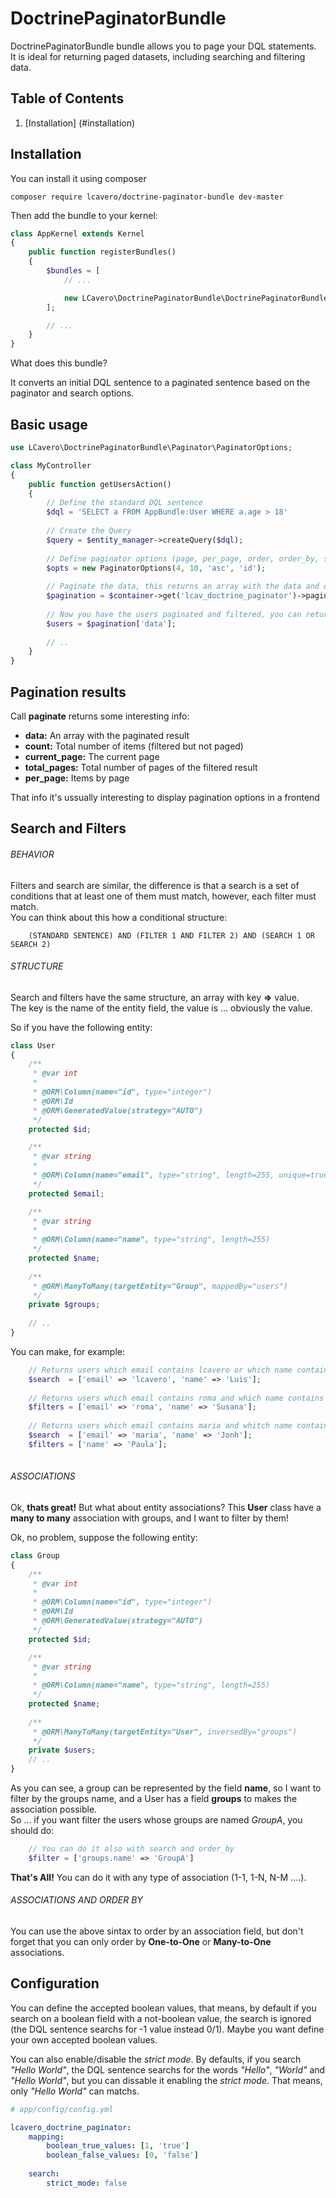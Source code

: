 DoctrinePaginatorBundle
=======================

DoctrinePaginatorBundle bundle allows you to page your DQL statements.   
It is ideal for returning paged datasets, including searching and filtering data. 

## Table of Contents

1. [Installation] (#installation)

Installation
------------
You can install it using composer

```
composer require lcavero/doctrine-paginator-bundle dev-master
```


Then add the bundle to your kernel:
```php
class AppKernel extends Kernel
{
    public function registerBundles()
    {
        $bundles = [
            // ...

            new LCavero\DoctrinePaginatorBundle\DoctrinePaginatorBundle(),
        ];

        // ...
    }
}
```

What does this bundle?

It converts an initial DQL sentence to a paginated sentence based on the paginator and search options.

Basic usage
-----------
```php
use LCavero\DoctrinePaginatorBundle\Paginator\PaginatorOptions;

class MyController
{
    public function getUsersAction()
    {
        // Define the standard DQL sentence
        $dql = 'SELECT a FROM AppBundle:User WHERE a.age > 18'
        
        // Create the Query
        $query = $entity_manager->createQuery($dql);
        
        // Define paginator options (page, per_page, order, order_by, search, filters)
        $opts = new PaginatorOptions(4, 10, 'asc', 'id');
        
        // Paginate the data, this returns an array with the data and other interesting info
        $pagination = $container->get('lcav_doctrine_paginator')->paginate($query, $opts);
        
        // Now you have the users paginated and filtered, you can return them or do something amazing
        $users = $pagination['data'];
        
        // ..
    }
}
```

Pagination results
------------------

Call **paginate** returns some interesting info:
- **data:** An array with the paginated result
- **count:** Total number of items (filtered but not paged)
- **current_page:** The current page
- **total_pages:** Total number of pages of the filtered result
- **per_page:** Items by page
    
That info it's ussually interesting to display pagination options in a frontend

Search and Filters
------------------

###### BEHAVIOR

Filters and search are similar, the difference is that a search is a set of conditions that at least one of them must match, however, each filter must match.  
You can think about this how a conditional structure:

```
    (STANDARD SENTENCE) AND (FILTER 1 AND FILTER 2) AND (SEARCH 1 OR SEARCH 2)
```

###### STRUCTURE

Search and filters have the same structure, an array with key **=>** value.  
The key is the name of the entity field, the value is ... obviously the value.

So if you have the following entity:

```php
class User
{
    /**
     * @var int
     *
     * @ORM\Column(name="id", type="integer")
     * @ORM\Id
     * @ORM\GeneratedValue(strategy="AUTO")
     */
    protected $id;

    /**
     * @var string
     *
     * @ORM\Column(name="email", type="string", length=255, unique=true)
     */
    protected $email;

    /**
     * @var string
     *
     * @ORM\Column(name="name", type="string", length=255)
     */
    protected $name;
    
    /**
     * @ORM\ManyToMany(targetEntity="Group", mappedBy="users")
     */
    private $groups;
    
    // ..
}
```
You can make, for example:

```php
    // Returns users which email contains lcavero or which name contains luis (or Luis, all search and filters are case insensitive)
    $search  = ['email' => 'lcavero', 'name' => 'Luis'];
    
    // Returns users which email contains roma and which name contains susana
    $filters = ['email' => 'roma', 'name' => 'Susana'];
    
    // Returns users which email contains maria and whitch name contains paula and can optionally contains jonh
    $search  = ['email' => 'maria', 'name' => 'Jonh'];
    $filters = ['name' => 'Paula'];
    
```

###### ASSOCIATIONS
Ok, **thats great!** But what about entity associations?
This **User** class have a **many to many** association with groups, and I want to filter by them!  
  
Ok, no problem, suppose the following entity:

```php
class Group
{
    /**
     * @var int
     *
     * @ORM\Column(name="id", type="integer")
     * @ORM\Id
     * @ORM\GeneratedValue(strategy="AUTO")
     */
    protected $id;

    /**
     * @var string
     *
     * @ORM\Column(name="name", type="string", length=255)
     */
    protected $name;
    
    /**
     * @ORM\ManyToMany(targetEntity="User", inversedBy="groups")
     */
    private $users;
    // ..
}
```

As you can see, a group can be represented by the field **name**, so I want to filter by the groups name, and a User has a field **groups** to makes the association possible.  
So ... if you want filter the users whose groups are named *GroupA*, you should do:

```php
    // You can do it also with search and order_by
    $filter = ['groups.name' => 'GroupA']
```

**That's All!** You can do it with any type of association (1-1, 1-N, N-M ....).


###### ASSOCIATIONS AND ORDER BY
You can use the above sintax to order by an association field, but don't forget that you can only order by **One-to-One** or **Many-to-One** associations.

Configuration
-------------
You can define the accepted boolean values, that means, by default if you search on a boolean field with a not-boolean value, the search is ignored (the DQL sentence searchs for -1 value instead 0/1). Maybe you want define your own accepted boolean values.

You can also enable/disable the *strict mode*. By defaults, if you search *"Hello World"*, the DQL sentence searchs for the words *"Hello"*, *"World"* and *"Hello World"*, but you can dissable it enabling the *strict mode*. That means, only *"Hello World"* can matchs.

```yaml
# app/config/config.yml

lcavero_doctrine_paginator:
    mapping:
        boolean_true_values: [1, 'true']
        boolean_false_values: [0, 'false']
        
    search:
        strict_mode: false
```
